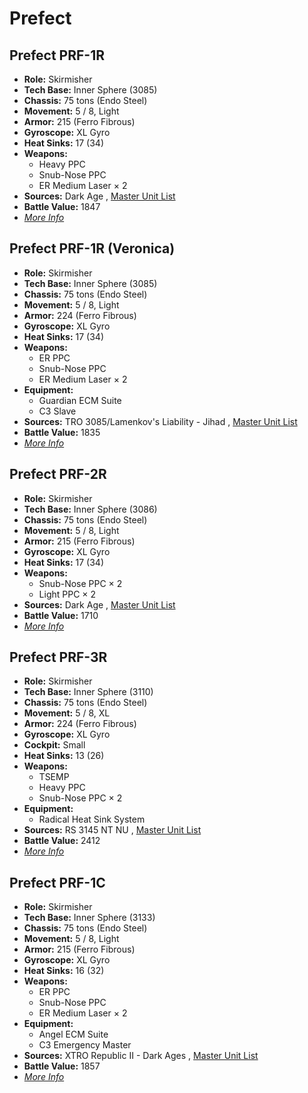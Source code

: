 # Prefect 

## Prefect PRF-1R 

- **Role:** Skirmisher 
- **Tech Base:** Inner Sphere (3085) 
- **Chassis:** 75 tons (Endo Steel) 
- **Movement:** 5 / 8, Light 
- **Armor:** 215 (Ferro Fibrous) 
- **Gyroscope:** XL Gyro 
- **Heat Sinks:** 17 (34) 
- **Weapons:** 
  - Heavy PPC 
  - Snub-Nose PPC 
  - ER Medium Laser × 2 
- **Sources:** Dark Age , [Master Unit List](http://masterunitlist.info/Unit/Details/2569/prefect-prf-1r) 
- **Battle Value:** 1847 
- [*More Info*](prefect/prefect_prf-1r.md) 

## Prefect PRF-1R (Veronica) 

- **Role:** Skirmisher 
- **Tech Base:** Inner Sphere (3085) 
- **Chassis:** 75 tons (Endo Steel) 
- **Movement:** 5 / 8, Light 
- **Armor:** 224 (Ferro Fibrous) 
- **Gyroscope:** XL Gyro 
- **Heat Sinks:** 17 (34) 
- **Weapons:** 
  - ER PPC 
  - Snub-Nose PPC 
  - ER Medium Laser × 2 
- **Equipment:** 
  - Guardian ECM Suite 
  - C3 Slave 
- **Sources:** TRO 3085/Lamenkov's Liability - Jihad , [Master Unit List](http://masterunitlist.info/Unit/Details/2570/prefect-prf-1r-veronica) 
- **Battle Value:** 1835 
- [*More Info*](prefect/prefect_prf-1r_veronica.md) 

## Prefect PRF-2R 

- **Role:** Skirmisher 
- **Tech Base:** Inner Sphere (3086) 
- **Chassis:** 75 tons (Endo Steel) 
- **Movement:** 5 / 8, Light 
- **Armor:** 215 (Ferro Fibrous) 
- **Gyroscope:** XL Gyro 
- **Heat Sinks:** 17 (34) 
- **Weapons:** 
  - Snub-Nose PPC × 2 
  - Light PPC × 2 
- **Sources:** Dark Age , [Master Unit List](http://masterunitlist.info/Unit/Details/2571/prefect-prf-2r) 
- **Battle Value:** 1710 
- [*More Info*](prefect/prefect_prf-2r.md) 

## Prefect PRF-3R 

- **Role:** Skirmisher 
- **Tech Base:** Inner Sphere (3110) 
- **Chassis:** 75 tons (Endo Steel) 
- **Movement:** 5 / 8, XL 
- **Armor:** 224 (Ferro Fibrous) 
- **Gyroscope:** XL Gyro 
- **Cockpit:** Small 
- **Heat Sinks:** 13 (26) 
- **Weapons:** 
  - TSEMP 
  - Heavy PPC 
  - Snub-Nose PPC × 2 
- **Equipment:** 
  - Radical Heat Sink System 
- **Sources:** RS 3145 NT NU , [Master Unit List](http://masterunitlist.info/Unit/Details/6865/prefect-prf-3r) 
- **Battle Value:** 2412 
- [*More Info*](prefect/prefect_prf-3r.md) 

## Prefect PRF-1C 

- **Role:** Skirmisher 
- **Tech Base:** Inner Sphere (3133) 
- **Chassis:** 75 tons (Endo Steel) 
- **Movement:** 5 / 8, Light 
- **Armor:** 215 (Ferro Fibrous) 
- **Gyroscope:** XL Gyro 
- **Heat Sinks:** 16 (32) 
- **Weapons:** 
  - ER PPC 
  - Snub-Nose PPC 
  - ER Medium Laser × 2 
- **Equipment:** 
  - Angel ECM Suite 
  - C3 Emergency Master 
- **Sources:** XTRO Republic II - Dark Ages , [Master Unit List](http://masterunitlist.info/Unit/Details/7348/prefect-prf-1c) 
- **Battle Value:** 1857 
- [*More Info*](prefect/prefect_prf-1c.md) 

